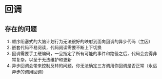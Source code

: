 # 回调
## 存在的问题
1. 顺序阻塞式的大脑计划行为无法很好的映射到面向回调的异步代码（主因）
2. 嵌套代码不易阅读，代码阅读需要不断上下切换
3. 回调需要手工硬编码，一旦指定了所有可能的事件和路径之后，代码会变得非常复杂，以至于无法维护和更新
4. 异步回调会带来控制反转的问题，你无法确定三方调用你回调是否正常（永远异步的调用回调）